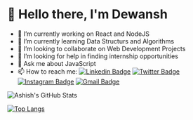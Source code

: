 # 👋 Hello there, I'm Dewansh
- 🔭 I’m currently working on React and NodeJS
- 🌱 I’m currently learning Data Structurs and Algorithms
- 🤝 I’m looking to collaborate on Web Development Projects
- 🔎 I’m looking for help in finding internship opportunities
- 💬 Ask me about JavaScript
- 📫 How to reach me: 
[![Linkedin Badge](https://img.shields.io/badge/-dewanshthakur-blue?style=flat-square&logo=Linkedin&logoColor=white&link=https://www.linkedin.com/in/dewanshthakur/)](https://www.linkedin.com/in/dewanshthakur/)
[![Twitter Badge](https://img.shields.io/badge/-@thakurDewansh-1ca0f1?style=flat-square&labelColor=1ca0f1&logo=twitter&logoColor=white&link=https://twitter.com/thakurDewansh)](https://twitter.com/thakurDewansh)
[![Instagram Badge](https://img.shields.io/badge/-@d.e.w.a.n.s.h-f56040?style=flat-square&logo=instagram&logoColor=white&link=https://instagram.com/d.e.w.a.n.s.h/)](https://instagram.com/d.e.w.a.n.s.h)
[![Gmail Badge](https://img.shields.io/badge/-dewansh.dt@gmail.com-db4437?style=flat-square&logo=Gmail&logoColor=white&link=mailto:dewansh.dt@gmail.com)](mailto:dewansh.dt@gmail.com)

![Ashish's GitHub Stats](https://github-readme-stats.vercel.app/api?username=dewanshDT&show_icons=true&hide_border=true&title_color=fff&icon_color=fc531f&text_color=fff&bg_color=121212&include_all_commits=true)

[![Top Langs](https://github-readme-stats.vercel.app/api/top-langs/?username=dewanshDT&hide=html&layout=compact)](https://github.com/dewanshDT/github-readme-stats)
